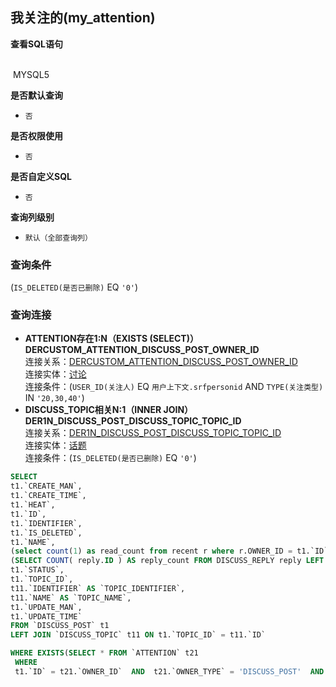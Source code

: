 ## 我关注的(my_attention) <!-- {docsify-ignore-all} -->



<p class="panel-title"><b>查看SQL语句</b></p>
<br>

<el-row>
&nbsp;<el-tag @click="MYSQL5 = true">MYSQL5</el-tag>
</el-row>

<br>
<p class="panel-title"><b>是否默认查询</b></p>

* `否`

<p class="panel-title"><b>是否权限使用</b></p>

* `否`

<p class="panel-title"><b>是否自定义SQL</b></p>

* `否`

<p class="panel-title"><b>查询列级别</b></p>

* `默认（全部查询列）`



### 查询条件

(`IS_DELETED(是否已删除)` EQ `'0'`)



### 查询连接
* **ATTENTION存在1:N（EXISTS (SELECT)）DERCUSTOM_ATTENTION_DISCUSS_POST_OWNER_ID**<br>
连接关系：[DERCUSTOM_ATTENTION_DISCUSS_POST_OWNER_ID](der/DERCUSTOM_ATTENTION_DISCUSS_POST_OWNER_ID)<br>
连接实体：[讨论](module/Team/discuss_post)<br>
连接条件：(`USER_ID(关注人)` EQ `用户上下文.srfpersonid` AND `TYPE(关注类型)` IN `'20,30,40'`)<br>
* **DISCUSS_TOPIC相关N:1（INNER JOIN）DER1N_DISCUSS_POST_DISCUSS_TOPIC_TOPIC_ID**<br>
连接关系：[DER1N_DISCUSS_POST_DISCUSS_TOPIC_TOPIC_ID](der/DER1N_DISCUSS_POST_DISCUSS_TOPIC_TOPIC_ID)<br>
连接实体：[话题](module/Team/discuss_topic)<br>
连接条件：(`IS_DELETED(是否已删除)` EQ `'0'`)<br>




<el-dialog v-model="MYSQL5" title="MYSQL5">

```sql
SELECT
t1.`CREATE_MAN`,
t1.`CREATE_TIME`,
t1.`HEAT`,
t1.`ID`,
t1.`IDENTIFIER`,
t1.`IS_DELETED`,
t1.`NAME`,
(select count(1) as read_count from recent r where r.OWNER_ID = t1.`ID` and r.OWNER_TYPE = 'discuss' and r.OWNER_SUBTYPE = 'post') AS `READ_COUNT`,
(SELECT COUNT( reply.ID ) AS reply_count FROM DISCUSS_REPLY reply LEFT JOIN discuss_post dis ON dis.ID = reply.POST_ID WHERE dis.ID = t1.`ID`) AS `REPLIES`,
t1.`STATUS`,
t1.`TOPIC_ID`,
t11.`IDENTIFIER` AS `TOPIC_IDENTIFIER`,
t11.`NAME` AS `TOPIC_NAME`,
t1.`UPDATE_MAN`,
t1.`UPDATE_TIME`
FROM `DISCUSS_POST` t1 
LEFT JOIN `DISCUSS_TOPIC` t11 ON t1.`TOPIC_ID` = t11.`ID` 

WHERE EXISTS(SELECT * FROM `ATTENTION` t21 
 WHERE 
 t1.`ID` = t21.`OWNER_ID`  AND  t21.`OWNER_TYPE` = 'DISCUSS_POST'  AND  t21.`OWNER_SUBTYPE` = 'DISCUSS_POST'  AND  ( t21.`USER_ID` = #{ctx.sessioncontext.srfpersonid}  AND  t21.`TYPE` IN ('20','30','40') ) ) AND ( t11.`IS_DELETED` = 0 ) AND ( t1.`IS_DELETED` = 0 )
```

</el-dialog>

<script>
 const { createApp } = Vue
  createApp({
    data() {
      return {
                MYSQL5 : false
        
      }
    },
    methods: {
    }
  }).use(ElementPlus).mount('#app')
</script>